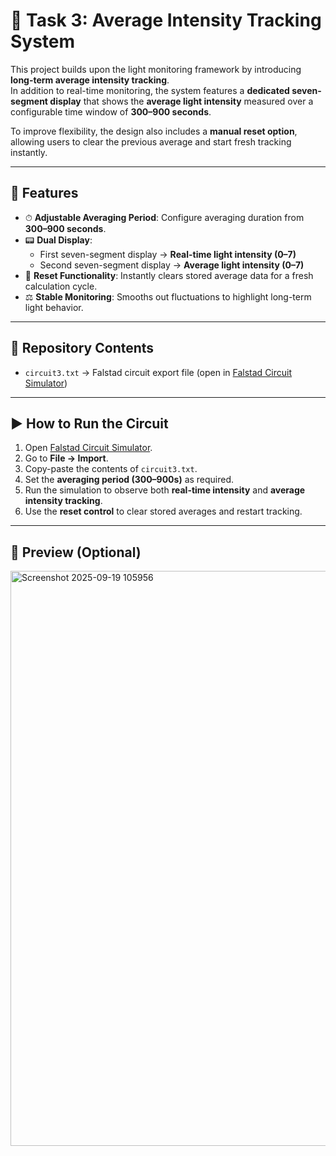 # 🌟 Task 3: Average Intensity Tracking System  

This project builds upon the light monitoring framework by introducing **long-term average intensity tracking**.  
In addition to real-time monitoring, the system features a **dedicated seven-segment display** that shows the **average light intensity** measured over a configurable time window of **300–900 seconds**.  

To improve flexibility, the design also includes a **manual reset option**, allowing users to clear the previous average and start fresh tracking instantly.  

---

## 🔧 Features  
- ⏱ **Adjustable Averaging Period**: Configure averaging duration from **300–900 seconds**.  
- 📟 **Dual Display**:  
  - First seven-segment display → **Real-time light intensity (0–7)**  
  - Second seven-segment display → **Average light intensity (0–7)**  
- 🔄 **Reset Functionality**: Instantly clears stored average data for a fresh calculation cycle.  
- ⚖️ **Stable Monitoring**: Smooths out fluctuations to highlight long-term light behavior.  

---

## 📂 Repository Contents  
- `circuit3.txt` → Falstad circuit export file (open in [Falstad Circuit Simulator](https://www.falstad.com/circuit/))  

---

## ▶️ How to Run the Circuit  
1. Open [Falstad Circuit Simulator](https://www.falstad.com/circuit/).  
2. Go to **File → Import**.  
3. Copy-paste the contents of `circuit3.txt`.  
4. Set the **averaging period (300–900s)** as required.  
5. Run the simulation to observe both **real-time intensity** and **average intensity tracking**.  
6. Use the **reset control** to clear stored averages and restart tracking.  

---

## 📸 Preview (Optional)  
  
<img width="1913" height="920" alt="Screenshot 2025-09-19 105956" src="https://github.com/user-attachments/assets/062603a0-ede3-4122-beaf-b6a1ed578669" />

